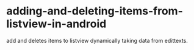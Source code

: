 # adding-and-deleting-items-from-listview-in-android
add and deletes items to listview dynamically taking data from edittexts.
